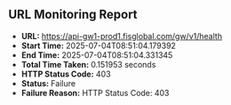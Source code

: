 ## URL Monitoring Report

- **URL:** https://api-gw1-prod1.fisglobal.com/gw/v1/health
- **Start Time:** 2025-07-04T08:51:04.179392
- **End Time:** 2025-07-04T08:51:04.331345
- **Total Time Taken:** 0.151953 seconds
- **HTTP Status Code:** 403
- **Status:** Failure
- **Failure Reason:** HTTP Status Code: 403
